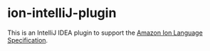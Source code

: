 ion-intelliJ-plugin
===================

This is an IntelliJ IDEA plugin to support the [Amazon Ion Language Specification](http://amzn.github.io/ion-docs/spec.html).
